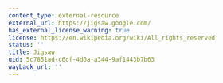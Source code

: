 ```yaml
---
content_type: external-resource
external_url: https://jigsaw.google.com/
has_external_license_warning: true
license: https://en.wikipedia.org/wiki/All_rights_reserved
status: ''
title: Jigsaw
uid: 5c7851ad-c6cf-4d6a-a344-9af1443b7b63
wayback_url: ''
---
```

